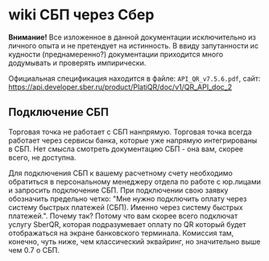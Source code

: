 # wiki СБП через Сбер

**Внимание!** Все изложенное в данной документации исключительно из личного опыта и не претендует на истинность. В ввиду запутанности ис кудности (преднамеренно?) документации приходится много додумывать и проверять импирически.

Официальная спецификация находится в файле: `API_QR_v7.5.6.pdf`, сайт: https://api.developer.sber.ru/product/PlatiQR/doc/v1/QR_API_doc_2

## Подключение СБП

Торговая точка не работает с СБП нанпрямую. Торговая точка всегда работает через сервисы банка, которые уже напрямую интегрированы в СБП. Нет смысла смотреть документацию СБП - она вам, скорее всего, не доступна.

Для подключения СБП к вашему расчетному счету необходимо обратиться в персональному менеджеру отдела по работе с юр.лицами и запросить подключение СБП. При подключении свою заявку обозначить предельно четко: "Мне нужно подключить оплату через систему быстрых платежей (СБП). Именно через систему быстрых платежей.". Почему так? Потому что вам скорее всего подключат услугу SberQR, которая подразумевает оплату по QR который будет отображаться на экране банковского терминала. Комиссия там, конечно, чуть ниже, чем классический эквайринг, но значительно выше чем 0.7 о СБП.
